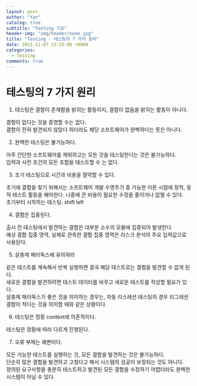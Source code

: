 ```yaml
---
layout: post
author: "Yan"
catalog: true
subtitle: "Testing 기초"
header-img: "img/header/none.jpg"
title: "Testing - 테스팅의 7 가지 원리"
date: 2021-11-07 23:15:08 +0000
categories:
  - Testing
comments: true
---
```


# 테스팅의 7 가지 원리

1. 테스팅은 결함이 존재함을 밝히는 활동이지, 결함이 없음을 밝히는 활동이 아니다.

결함이 없다는 것을 증명할 수는 없다.  
결함이 전혀 발견되지 않았다 하더라도 해당 소프트웨어가 완벽하다는 뜻은 아니다.

2. 완벽한 테스팅은 불가능하다.

아주 간단한 소프트웨어를 제외하고는 모든 것을 테스팅한다는 것은 불가능하다.  
입력과 사전 조건의 모든 조합을 테스트할 수 는 없다.

3. 조기 테스팅으로 시간과 비용을 절약할 수 있다.

초기에 결함을 찾기 위해서는 소프트웨어 개발 수명주기 중 가능한 이른 시점에 정적, 동적 테스트 활동을 해야한다. 나중에 큰 비용이 필요한 수정을 줄이거나 없앨 수 있다.  
초기부터 시작하는 테스팅: shift left

4. 결함은 집중된다.

출시 전 테스팅에서 발견하는 결함은 대부분 소수의 모듈에 집중되어 발생한다.  
예상 결함 집중 영역, 실제로 관측한 결함 집중 영역은 리스크 분석의 주요 입력값으로 사용된다.

5. 살충제 패러독스에 유의하라

같은 테스트를 계속해서 반복 실행하면 결국 해당 테스트로는 결함을 발견할 수 없게 된다.  
새로운 결함을 발견하려면 테스트 데이터를 바꾸고 새로운 테스트를 작성할 필요가 있다.  
살충제 패러독스가 좋은 것을 의미하는 경우는, 자동 리스레션 테스팅의 경우 리그레션 결함이 적다는 것을 의미할 때와 같은 상황이다.

6. 테스팅은 정황 context에 의존적이다.

테스팅은 정황에 따라 다르게 진행된다.

7. 오류 부재는 궤변이다.

모든 가능한 테스트를 실행하는 것, 모든 결함을 발견하는 것은 불가능하다.  
단순히 많은 결함을 발견하고 고쳤다고 해서 시스템의 성공이 보장되는 것도 아니다.  
정의된 요구사항을 충분히 테스트하고 발견된 모든 결함을 수정하기 어렵더라도 완벽한 시스템이 아닐 수 있다.
